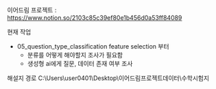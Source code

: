 이어드림 프로젝트 : https://www.notion.so/2103c85c39ef80e1b456d0a53ff84089

현재 작업

- 05_question_type_classification feature selection 부터
    - 분류를 어떻게 해야할지 조사가 필요함
    - 생성형 ai에게 질문, 데이터 존재 여부 조사

해설지 경로
C:\Users\user0401\Desktop\이어드림프로젝트데이터\수학시험지
